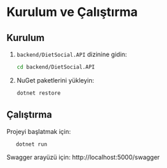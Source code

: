 # Kurulum ve Çalıştırma

## Kurulum
1. `backend/DietSocial.API` dizinine gidin:
   ```bash
   cd backend/DietSocial.API
   ```
2. NuGet paketlerini yükleyin:
   ```bash
   dotnet restore
   ```

## Çalıştırma
Projeyi başlatmak için:
```bash
   dotnet run
```

Swagger arayüzü için: http://localhost:5000/swagger

